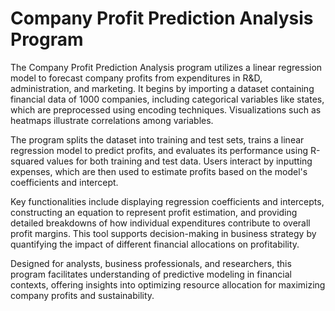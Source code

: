 # Company Profit Prediction Analysis Program
The Company Profit Prediction Analysis program utilizes a linear regression model to forecast company profits from expenditures in R&D, administration, and marketing. It begins by importing a dataset containing financial data of 1000 companies, including categorical variables like states, which are preprocessed using encoding techniques. Visualizations such as heatmaps illustrate correlations among variables.

The program splits the dataset into training and test sets, trains a linear regression model to predict profits, and evaluates its performance using R-squared values for both training and test data. Users interact by inputting expenses, which are then used to estimate profits based on the model's coefficients and intercept.

Key functionalities include displaying regression coefficients and intercepts, constructing an equation to represent profit estimation, and providing detailed breakdowns of how individual expenditures contribute to overall profit margins. This tool supports decision-making in business strategy by quantifying the impact of different financial allocations on profitability.

Designed for analysts, business professionals, and researchers, this program facilitates understanding of predictive modeling in financial contexts, offering insights into optimizing resource allocation for maximizing company profits and sustainability.
